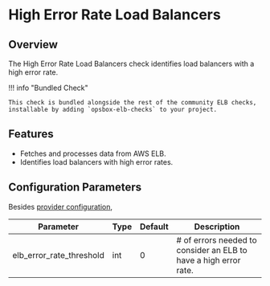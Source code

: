 # High Error Rate Load Balancers

## Overview

The High Error Rate Load Balancers check identifies load balancers with a high error rate.

!!! info "Bundled Check"

    This check is bundled alongside the rest of the community ELB checks, installable by adding `opsbox-elb-checks` to your project.

## Features

- Fetches and processes data from AWS ELB.
- Identifies load balancers with high error rates.

## Configuration Parameters
Besides [provider configuration](./elb_provider/elb_provider.md#fields),

| Parameter                | Type  | Default | Description                                                                 |
|--------------------------|-------|---------|-----------------------------------------------------------------------------|
| elb_error_rate_threshold | int   | 0       | # of errors needed to consider an ELB to have a high error rate.            |